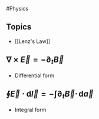 #Physics 
## Topics
* [[Lenz's Law]]
## $\displaystyle \nabla \times \vec{E}=-\partial_{t}\vec{B}$
* Differential form
## $\displaystyle \oint \vec{E}\cdot \mathrm{d}\vec{l}=-\int \partial_{t}\vec{B}\cdot  \, \mathrm{d}\vec{a}$
* Integral form
